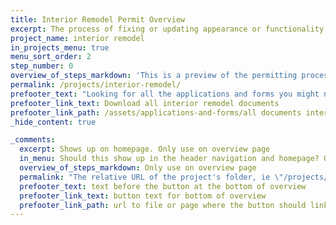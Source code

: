```yaml
---
title: Interior Remodel Permit Overview
excerpt: The process of fixing or updating appearance or functionality within an existing home without adding or removing square footage.
project_name: interior remodel
in_projects_menu: true
menu_sort_order: 2
step_number: 0
overview_of_steps_markdown: 'This is a preview of the permitting process for interior remodels and can be used as a checklist throughout your project. The cost for permitting an interior remodel depends on the type of work done to the home.&nbsp;'
permalink: /projects/interior-remodel/
prefooter_text: "Looking for all the applications and forms you might need for permitting an interior remodel? We've got you covered."
prefooter_link_text: Download all interior remodel documents
prefooter_link_path: /assets/applications-and-forms/all documents interior remodel.zip
_hide_content: true

_comments:
  excerpt: Shows up on homepage. Only use on overview page
  in_menu: Should this show up in the header navigation and homepage? Only use on overview page
  overview_of_steps_markdown: Only use on overview page
  permalink: "The relative URL of the project's folder, ie \"/projects/project-folder/\". Only use on overview page"
  prefooter_text: text before the button at the bottom of overview
  prefooter_link_text: button text for bottom of overview
  prefooter_link_path: url to file or page where the button should link
---
```

